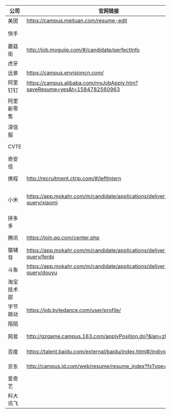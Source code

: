 |公司|官网链接|牛客链接|投递情况|
|-----|-----|-----|-----|
|美团| https://campus.meituan.com/resume-edit |  | 笔试 |
|快手|  | https://www.nowcoder.com/discuss/369768?type=0&order=0&pos=18&page=2 来自内推军 | hr面 1113903029@qq.com |
|蘑菇街|http://job.mogujie.com/#/candidate/perfectInfo   |  | offer |
|虎牙|  |  | 不匹配 |
|远景|https://campus.envisioncn.com/  |  | 笔试 |
|阿里钉钉| https://campus.alibaba.com/myJobApply.htm?saveResume=yes&t=1584782560963 |https://www.nowcoder.com/discuss/368915?type=0&order=0&pos=25&page=3|  笔试 |
|阿里新零售| |https://www.nowcoder.com/discuss/374171?type=0&order=0&pos=35&page=1 https://www.nowcoder.com/discuss/372118?type=0&order=0&pos=80&page=2|  |
|深信服|  |https://www.nowcoder.com/discuss/369399?type=0&order=0&pos=40&page=6|  |
|CVTE|  |https://www.nowcoder.com/discuss/368463?type=0&order=0&pos=87&page=3| 已投 |
|奇安信|  |https://www.nowcoder.com/discuss/365961?type=0&order=0&pos=102&page=6| 已投 |
|携程| http://recruitment.ctrip.com/#/leftIntern | https://www.nowcoder.com/discuss/378021?type=post&order=time&pos=&page=3 | encore2106@163.com |
|小米| https://app.mokahr.com/m/candidate/applications/deliver-query/xiaomi | https://www.nowcoder.com/discuss/375898?type=0&order=0&pos=12&page=5 https://www.nowcoder.com/discuss/377763?type=7| 已投 |
|拼多多|  | https://www.nowcoder.com/discuss/373657?type=0&order=0&pos=37&page=7 |  |
|腾讯| https://join.qq.com/center.php |https://www.nowcoder.com/discuss/377813?type=post&order=time&pos=&page=1| hr面 |
|猿辅导| https://app.mokahr.com/m/candidate/applications/deliver-query/fenbi |https://www.nowcoder.com/discuss/375610?type=0&order=0&pos=95&page=2| 已投 |
|斗鱼| https://app.mokahr.com/m/candidate/applications/deliver-query/douyu |https://www.nowcoder.com/discuss/375180?type=0&order=0&pos=158&page=1| 笔试 |
|淘宝技术部|  |https://www.nowcoder.com/discuss/374655?type=0&order=0&pos=165&page=6|  |
|字节跳动| https://job.bytedance.com/user/profile/ |https://www.nowcoder.com/discuss/381888?type=post&order=time&pos=&page=2| 已投 |
|陌陌|  | 来自内推军 |已投|
|网易| http://gzgame.campus.163.com/applyPosition.do?&lan=zh |https://www.nowcoder.com/discuss/373132?type=post&order=create&pos=&page=1 一姐|  已投|
|百度| https://talent.baidu.com/external/baidu/index.html#/individualCenter |https://www.nowcoder.com/discuss/376515?type=post&order=time&pos=&page=1| 完善简历 |
|京东| http://campus.jd.com/web/resume/resume_index?fxType=0 |https://www.nowcoder.com/discuss/372978?type=post&order=time&pos=&page=4| 完善简历 |
|爱奇艺|  |  |  |
|科大讯飞|  |  |  |